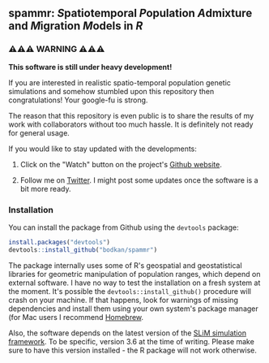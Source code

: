## spammr: *S*patiotemporal *P*opulation *A*dmixture and *M*igration *M*odels in *R*

### ⚠️⚠️⚠️ WARNING ⚠️⚠️⚠️

**This software is still under heavy development!**

If you are interested in realistic spatio-temporal population genetic
simulations and somehow stumbled upon this repository then
congratulations! Your google-fu is strong.

The reason that this repository is even public is to share the results of
my work with collaborators without too much hassle. It is definitely not ready
for general usage.

If you would like to stay updated with the developments:

1. Click on the "Watch" button on the project's [Github
website](https://www.github.com/bodkan/spammr).

2. Follow me on [Twitter](https://www.twitter.com/fleventy5). I might
post some updates once the software is a bit more ready.

### Installation

You can install the package from Github using the `devtools` package:

```r
install.packages("devtools")
devtools::install_github("bodkan/spammr")
```

The package internally uses some of R's geospatial and geostatistical
libraries for geometric manipulation of population ranges, which
depend on external software. I have no way to test the installation on
a fresh system at the moment. It's possible the
`devtools::install_github()` procedure will crash on your machine. If
that happens, look for warnings of missing dependencies and install
them using your own system's package manager (for Mac users I
recommend [Homebrew](https://brew.sh/).

Also, the software depends on the latest version of the [SLiM
simulation framework](https://messerlab.org/slim/). To be specific,
version 3.6 at the time of writing. Please make sure to have this
version installed - the R package will not work otherwise.

